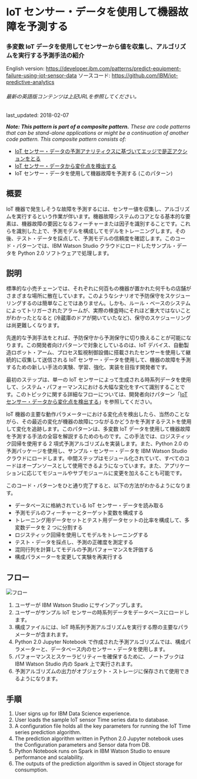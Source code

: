 # IoT センサー・データを使用して機器故障を予測する

### 多変数 IoT データを使用してセンサーから値を収集し、アルゴリズムを実行する予測手法の紹介

English version: https://developer.ibm.com/patterns/predict-equipment-failure-using-iot-sensor-data
  ソースコード: https://github.com/IBM/iot-predictive-analytics

###### 最新の英語版コンテンツは上記URLを参照してください。
last_updated: 2018-02-07

 
_**Note: This pattern is part of a composite pattern.** These are code patterns that can be stand-alone applications or might be a continuation of another code pattern. This composite pattern consists of:_

* [IoT センサー・データの予測アナリティクスに基づいてエッジで是正アクションをとる](https://developer.ibm.com/jp/patterns/iot-edge-predictive-analytics-corrective-actions/)
* [IoT センサー・データから変化点を検出する](https://developer.ibm.com/jp/patterns/detect-change-points-in-iot-sensor-data/)
* IoT センサー・データを使用して機器故障を予測する (このパターン)

## 概要

IoT 機器で発生しそうな故障を予測するには、センサー値を収集し、アルゴリズムを実行するという作業が伴います。機器故障システムのコアとなる基本的な要素は、機器故障の要因となるフィーチャーまたは因子を識別することです。これらを識別した上で、予測モデルを構成してモデルをトレーニングします。その後、テスト・データを採点して、予測モデルの信頼度を確認します。このコード・パターンでは、IBM Watson Studio クラウドにロードしたサンプル・データを Python 2.0 ソフトウェアで処理します。

## 説明

標準的な小売チェーンでは、それぞれに何百もの機器が置かれた何千もの店舗がさまざまな場所に散在しています。このようなシナリオで予防保守をスケジューリングするのは簡単なことではありません。しかも、ルール・ベースのシステムによってトリガーされたアラームが、実際の検査時にそれほど重大ではないことがわかったとなると (冷蔵庫のドアが開いていたなど)、保守のスケジューリングは尚更難しくなります。

先進的な予測手法をとれば、予防保守から予測保守に切り換えることが可能になります。この開発者向けパターンで対象としているのは、IoT デバイス、自動製造ロボット・アーム、プロセス監視制御設備に搭載されたセンサーを使用して継続的に収集して送信される IoT センサー・データを使用して、機器の故障を予測するための新しい手法の実験、学習、強化、実装を目指す開発者です。

最初のステップは、単一の IoT センサーによって生成される時系列データを使用して、システム・パフォーマンスにおける大幅な変化をすべて識別することです。このトピックに関する詳細なフローについては、開発者向けパターン「[IoT センサー・データから変化点を検出する](https://developer.ibm.com/jp/patterns/detect-change-points-in-iot-sensor-data/)」を参照してください。

IoT 機器の主要な動作パラメーターにおける変化点を検出したら、当然のことながら、その最近の変化が機器の故障につながるかどうかを予測するテストを使用して変化を追跡します。このパターンは、多変数 IoT データを使用して機器故障を予測する手法の全容を解説するためのものです。この手法では、ロジスティック回帰を使用する 2 項式予測アルゴリズムを実装します。また、Python 2.0 の予測パッケージを使用し、サンプル・センサー・データを IBM Watson Studio クラウドにロードします。中間ステップはモジュール化されていて、すべてのコードはオープンソースとして使用できるようになっています。また、アプリケーションに応じてモジュールやサブモジュールに変更を加えることも可能です。

このコード・パターンをひと通り完了すると、以下の方法がわかるようになります。

* データベースに格納されている IoT センサー・データを読み取る
* 予測モデルのフィーチャーとターゲット変数を構成する
* トレーニング用データセットとテスト用データセットの比率を構成して、多変数データを 2 つに分割する
* ロジスティック回帰を使用してモデルをトレーニングする
* テスト・データを採点し、予測の正確度を測定する
* 混同行列を計算してモデルの予測パフォーマンスを評価する
* 構成パラメーターを変更して実験を再実行する

## フロー

![フロー](../../images/predict-equipment-failure-iot.png)

1. ユーザーが IBM Watson Studio にサインアップします。
2. ユーザーがサンプル IoT センサーの時系列データをデータベースにロードします。
3. 構成ファイルには、IoT 時系列予測アルゴリズムを実行する際の主要なパラメーターが含まれます。
4. Python 2.0 Jupyter Notebook で作成された予測アルゴリズムでは、構成パラメーターと、データベース内のセンサー・データを使用します。
5. パフォーマンスとスケーラビリティーを確保するために、ノートブックは IBM Watson Studio 内の Spark 上で実行されます。
6. 予測アルゴリズムの出力がオブジェクト・ストレージに保存されて使用できるようになります。

## 手順

1. User signs up for IBM Data Science experience.
2. User loads the sample IoT sensor Time series data to database.
3. A configuration file holds all the key parameters for running the IoT Time series prediction algorithm.
4. The prediction algorithm written in Python 2.0 Jupyter notebook uses the Configuration parameters and Sensor data from DB.
5. Python Notebook runs on Spark in IBM Watson Studio to ensure performance and scalability.
6. The outputs of the prediction algorithm is saved in Object storage for consumption.
